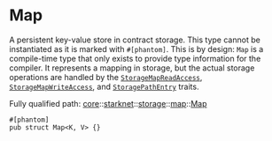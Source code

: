 # Map

A persistent key-value store in contract storage.
This type cannot be instantiated as it is marked with `#[phantom]`. This is by design:
`Map` is a compile-time type that only exists to provide type information for the compiler.
It represents a mapping in storage, but the actual storage operations are handled by the
[`StorageMapReadAccess`](./core-starknet-storage-map-StorageMapReadAccess.md), [`StorageMapWriteAccess`](./core-starknet-storage-map-StorageMapWriteAccess.md), and [`StoragePathEntry`](./core-starknet-storage-map-StoragePathEntry.md) traits.

Fully qualified path: [core](./core.md)::[starknet](./core-starknet.md)::[storage](./core-starknet-storage.md)::[map](./core-starknet-storage-map.md)::[Map](./core-starknet-storage-map-Map.md)

<pre><code class="language-cairo">#[phantom]
pub struct Map&lt;K, V&gt; {}</code></pre>

